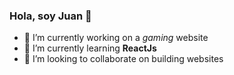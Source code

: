 ### Hola, soy Juan 👋

<!--
**molinajuan/molinajuan** is a ✨ _special_ ✨ repository because its `README.md` (this file) appears on your GitHub profile.

Here are some ideas to get you started:
-->
- 🔭 I’m currently working on a *gaming* website
- 🌱 I’m currently learning **ReactJs**
- 👯 I’m looking to collaborate on building websites
<!--
- 🤔 I’m looking for help with ...
- 💬 Ask me about ...
- 📫 How to reach me: ...
- 😄 Pronouns: ...
- ⚡ Fun fact: ...
-->
